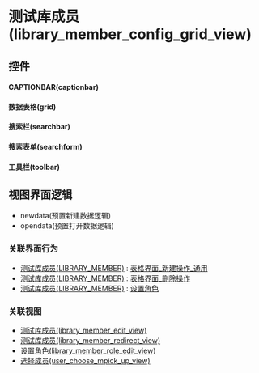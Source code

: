 # 测试库成员(library_member_config_grid_view)  <!-- {docsify-ignore-all} -->



## 控件
#### CAPTIONBAR(captionbar)
#### 数据表格(grid)
#### 搜索栏(searchbar)
#### 搜索表单(searchform)
#### 工具栏(toolbar)

## 视图界面逻辑
  * newdata(预置新建数据逻辑)
  * opendata(预置打开数据逻辑)


### 关联界面行为
  * [测试库成员(LIBRARY_MEMBER)](module/TestMgmt/library_member) : [表格界面_新建操作_通用](module/TestMgmt/library_member#界面行为)
  * [测试库成员(LIBRARY_MEMBER)](module/TestMgmt/library_member) : [表格界面_删除操作](module/TestMgmt/library_member#界面行为)
  * [测试库成员(LIBRARY_MEMBER)](module/TestMgmt/library_member) : [设置角色](module/TestMgmt/library_member#界面行为)

### 关联视图
  * [测试库成员(library_member_edit_view)](app/view/library_member_edit_view)
  * [测试库成员(library_member_redirect_view)](app/view/library_member_redirect_view)
  * [设置角色(library_member_role_edit_view)](app/view/library_member_role_edit_view)
  * [选择成员(user_choose_mpick_up_view)](app/view/user_choose_mpick_up_view)

<script>
 const { createApp } = Vue
  createApp({
    data() {
      return {

      }
    }
  }).use(ElementPlus).mount('#app')
</script>